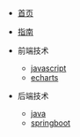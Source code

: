 <!-- 左侧的目录 -->
* [首页](README)
* [指南](guide)

* 前端技术
    * [javascript](01/javascript/)
    * [echarts](01/echarts/)


* 后端技术
    * [java](02/java/)
    * [springboot](02/springboot/)